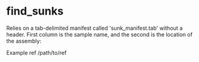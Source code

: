 # find_sunks
Relies on a tab-delimited manifest called 'sunk_manifest.tab' without a header. First column is the sample name, and the second is the location of the assembly:

Example
ref	/path/to/ref

